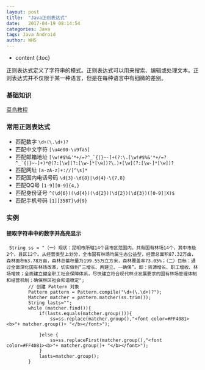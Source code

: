 ```yaml
---
layout: post
title:  "Java正则表达式"
date:   2017-04-19 08:14:54
categories: Java
tags: Java Android
author: WHS
---
```


* content
{:toc}

正则表达式定义了字符串的模式。正则表达式可以用来搜索、编辑或处理文本。正则表达式并不仅限于某一种语言，但是在每种语言中有细微的差别。   







### 基础知识

[菜鸟教程](http://www.runoob.com/java/java-regular-expressions.html)

### 常用正则表达式

* 匹配数字  ```\d+(\.\d+)?```
* 匹配中文字符  ```[\u4e00-\u9fa5]```
* 匹配邮箱地址  ```[\w!#$%&'*+/=?^_`{|}~-]+(?:\.[\w!#$%&'*+/=?^_`{|}~-]+)*@(?:[\w](?:[\w-]*[\w])?\.)+[\w](?:[\w-]*[\w])?```
* 匹配网址  ```[a-zA-z]+://[^\s]*```
* 匹配国内电话号码  ```\d{3}-\d{8}|\d{4}-\{7,8}```
* 匹配QQ号  ```[1-9][0-9]{4,}```
* 匹配身份证号  ```^(\d{6})(\d{4})(\d{2})(\d{2})(\d{3})([0-9]|X)$```
* 匹配手机号码  ```[1][3587]\d{9}```


### 实例

#### 提取字符串中的数字并高亮显示
```
 String ss = "（一）现状：昆明市所辖14个县市区范围内，共有国有林场14个，其中市级2个，县区12个。从经营类型上划分，全市国有林场均属生态公益型，经营总面积87.32万亩，森林面积63.78万亩，森林总蓄积量为199.55万立方米，森林覆盖率73.05%；（二）目标：通过全面深化国有林场改革，切实做到“三增长、两建立、一确保”。即：资源增长、职工增收、林场增效；全面建立健全职工社会保障体系，尽快建立符合现代林业发展要求的国有林场管理体制和经营机制；确保林区社会和谐稳定";   
        // 创建 Pattern 对象
        Pattern pattern = Pattern.compile("\d+(\.\d+)?");
        Matcher matcher = pattern.matcher(ss.trim());
        String lasts="";
        while (matcher.find()){
            if(lasts.equals(matcher.group())){
                ss=ss.replace(matcher.group(),"<font color=#FF4081><b>"+ matcher.group()+ "</b></font>");

            }else {
                ss=ss.replaceFirst(matcher.group(),"<font color=#FF4081><b>"+ matcher.group()+ "</b></font>");
            }
            lasts=matcher.group();
        }
```        